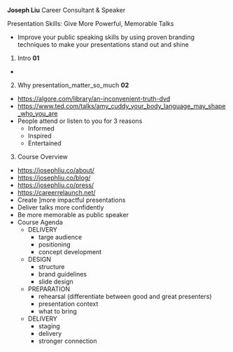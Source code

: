 **Joseph Liu**
Career Consultant & Speaker

Presentation Skills: Give More Powerful, Memorable Talks
  - Improve your public speaking skills by using proven branding techniques to make your presentations stand out and shine

1. Intro **01**
  - 

2. Why presentation_matter_so_much **02**
  - https://algore.com/library/an-inconvenient-truth-dvd
  - https://www.ted.com/talks/amy_cuddy_your_body_language_may_shape_who_you_are
  - People attend or listen to you for 3 reasons
    - Informed
    - Inspired
    - Entertained

3. Course Overview
  - https://josephliu.co/about/
  - https://josephliu.co/blog/
  - https://josephliu.co/press/
  - https://careerrelaunch.net/
  - Create ]more impactful presentations
  - Deliver talks more confidently
  - Be more memorable as public speaker
  - Course Agenda
    - DELIVERY
      - targe audience
      - positioning
      - concept development
    - DESIGN
      - structure
      - brand guidelines
      - slide design
    - PREPARATION
      - rehearsal (differentiate between good and great presenters)
      - presentation context
      - what to bring 
    - DELIVERY
      - staging
      - delivery
      - stronger connection

